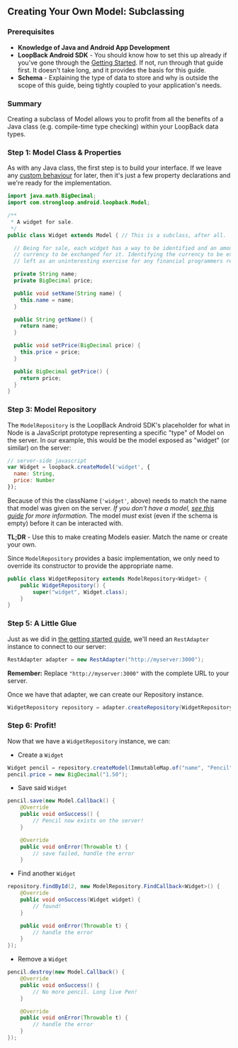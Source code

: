 ## Creating Your Own Model: Subclassing

### Prerequisites

 - **Knowledge of Java and Android App Development**
 - **LoopBack Android SDK** - You should know how to set this up already
    if you've gone through the [Getting Started](#getting-started).
    If not, run through that guide first. It doesn't take long, and it provides
    the basis for this guide.
 - **Schema** - Explaining the type of data to store and why is outside the
    scope of this guide, being tightly coupled to your application's needs.

### Summary

Creating a subclass of Model allows you to profit from all the benefits of
a Java class (e.g. compile-time type checking) within your LoopBack data
types.

### Step 1: Model Class & Properties

As with any Java class, the first step is to build your interface. If we
leave any [custom behaviour](#http://docs.strongloop.com/strong-remoting) for
later, then it's just a few property declarations and we're ready for the
implementation.

```java
import java.math.BigDecimal;
import com.strongloop.android.loopback.Model;

/**
 * A widget for sale.
 */
public class Widget extends Model { // This is a subclass, after all.

  // Being for sale, each widget has a way to be identified and an amount of
  // currency to be exchanged for it. Identifying the currency to be exchanged is
  // left as an uninteresting exercise for any financial programmers reading this.

  private String name;
  private BigDecimal price;

  public void setName(String name) {
    this.name = name;
  }

  public String getName() {
    return name;
  }

  public void setPrice(BigDecimal price) {
    this.price = price;
  }

  public BigDecimal getPrice() {
    return price;
  }
}
```

### Step 3: Model Repository

The `ModelRepository` is the LoopBack Android SDK's
placeholder for what in Node is a JavaScript prototype representing
a specific "type" of Model on the server. In our example, this would be the
model exposed as "widget" (or similar) on the server:

```javascript
// server-side javascript
var Widget = loopback.createModel('widget', {
  name: String,
  price: Number
});
```

Because of this the className (`'widget'`, above) needs to match the name
that model was given on the server. _If you don't have a model, [see this
guide](#) for more information._ The model _must_ exist (even if the schema is
empty) before it can be interacted with.

**TL;DR** - Use this to make creating Models easier. Match the name or create
your own.

Since `ModelRepository` provides a basic implementation, we only need to
override its constructor to provide the appropriate name.

```java
public class WidgetRepository extends ModelRepository<Widget> {
    public WidgetRepository() {
        super("widget", Widget.class);
    }
}
```

### Step 5: A Little Glue

Just as we did in [the getting started guide](#getting-started), we'll need an
`RestAdapter` instance to connect to our server:

```java
RestAdapter adapter = new RestAdapter("http://myserver:3000");
```

**Remember:** Replace `"http://myserver:3000"` with the complete URL to your
server.

Once we have that adapter, we can create our Repository instance.

```java
WidgetRepository repository = adapter.createRepository(WidgetRepository.class);
```

### Step 6: Profit!

Now that we have a `WidgetRepository` instance, we can:

 - Create a `Widget`

```java
Widget pencil = repository.createModel(ImmutableMap.of("name", "Pencil"));
pencil.price = new BigDecimal("1.50");
```

 - Save said `Widget`

```java
pencil.save(new Model.Callback() {
    @Override
    public void onSuccess() {
        // Pencil now exists on the server!
    }

    @Override
    public void onError(Throwable t) {
        // save failed, handle the error
    }
```

 - Find another `Widget`

```java
repository.findById(2, new ModelRepository.FindCallback<Widget>() {
    @Override
    public void onSuccess(Widget widget) {
        // found!
    }

    public void onError(Throwable t) {
        // handle the error
    }
});
```

 - Remove a `Widget`

```java
pencil.destroy(new Model.Callback() {
    @Override
    public void onSuccess() {
        // No more pencil. Long live Pen!
    }

    @Override
    public void onError(Throwable t) {
        // handle the error
    }
});
```
